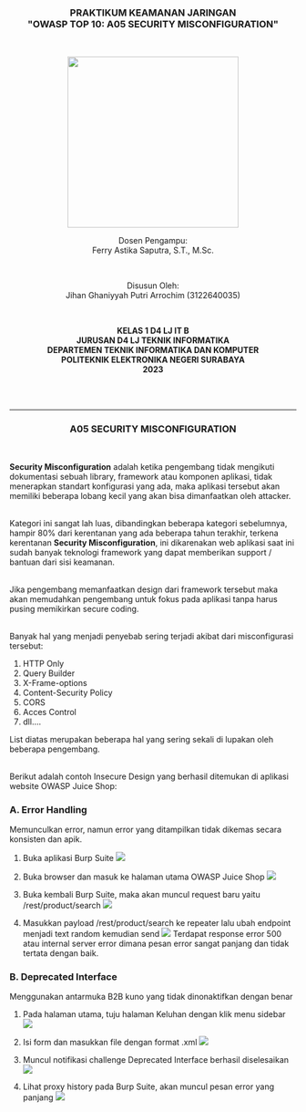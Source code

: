 <div class="cover" align="center">

<h3>
    <b>PRAKTIKUM KEAMANAN JARINGAN</b><br>
    "OWASP TOP 10: A05 SECURITY MISCONFIGURATION"
</h3><br>

<img src="../Images/Logo_PENS.png" width="300"><br>

<p>Dosen Pengampu:<br>
Ferry Astika Saputra, S.T., M.Sc.</p> <br>

<p>Disusun Oleh:<br>
Jihan Ghaniyyah Putri Arrochim (3122640035)</p><br>

<p>
    <b>
        KELAS 1 D4 LJ IT B <br>
        JURUSAN D4 LJ TEKNIK INFORMATIKA <br>
        DEPARTEMEN TEKNIK INFORMATIKA DAN KOMPUTER <br> 
        POLITEKNIK ELEKTRONIKA NEGERI SURABAYA <br>
        2023
    </b>
</p>

</div> <br><br>

<div class="isiLaporan">

<hr>

<h3 align="center"> A05 SECURITY MISCONFIGURATION </h3> <br>

**Security Misconfiguration** adalah ketika pengembang tidak mengikuti dokumentasi sebuah library, framework atau komponen aplikasi, tidak menerapkan standart konfigurasi yang ada, maka aplikasi tersebut akan memiliki beberapa lobang kecil yang akan bisa dimanfaatkan oleh attacker. <br><br>

Kategori ini sangat lah luas, dibandingkan beberapa kategori sebelumnya, hampir 80% dari kerentanan yang ada beberapa tahun terakhir, terkena kerentanan **Security Misconfiguration**, ini dikarenakan web aplikasi saat ini sudah banyak teknologi framework yang dapat memberikan support / bantuan dari sisi keamanan. <br><br>

Jika pengembang memanfaatkan design dari framework tersebut maka akan memudahkan pengembang untuk fokus pada aplikasi tanpa harus pusing memikirkan secure coding. <br><br>

Banyak hal yang menjadi penyebab sering terjadi akibat dari misconfigurasi tersebut:

1. HTTP Only
2. Query Builder
3. X-Frame-options
4. Content-Security Policy
5. CORS
6. Acces Control
7. dll….

List diatas merupakan beberapa hal yang sering sekali di lupakan oleh beberapa pengembang. <br><br>

Berikut adalah contoh Insecure Design yang berhasil ditemukan di aplikasi website OWASP Juice Shop:

### A. Error Handling

Memunculkan error, namun error yang ditampilkan tidak dikemas secara konsisten dan apik.

1. Buka aplikasi Burp Suite
   <img src="../Images/Task 6 - A03 Injection/14.png">

2. Buka browser dan masuk ke halaman utama OWASP Juice Shop
   <img src="../Images/Task 6 - A03 Injection/15.png">

3. Buka kembali Burp Suite, maka akan muncul request baru yaitu /rest/product/search
   <img src="../Images/Task 6 - A03 Injection/16.png" >

4. Masukkan payload /rest/product/search ke repeater lalu ubah endpoint menjadi text random kemudian send
   <img src="../Images/Task 6 - A03 Injection/17.png" >
   Terdapat response error 500 atau internal server error dimana pesan error sangat panjang dan tidak tertata dengan baik.

### B. Deprecated Interface

Menggunakan antarmuka B2B kuno yang tidak dinonaktifkan dengan benar

1. Pada halaman utama, tuju halaman Keluhan dengan klik menu sidebar
   <img src="../Images/Task 6 - A03 Injection/18.png" >

2. Isi form dan masukkan file dengan format .xml
   <img src="../Images/Task 6 - A03 Injection/19.png" >

3. Muncul notifikasi challenge Deprecated Interface berhasil diselesaikan
   <img src="../Images/Task 6 - A03 Injection/20.png" >

4. Lihat proxy history pada Burp Suite, akan muncul pesan error yang panjang
   <img src="../Images/Task 6 - A03 Injection/21.png" >

</div>
